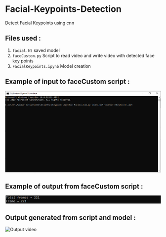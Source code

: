# Facial-Keypoints-Detection
Detect Facial Keypoints using cnn

## Files used :
1. `facial.h5` saved model
2. `faceCustom.py` Script to read video and write video with detected face key points
3. `FacialKeypoints.ipynb` Model creation

## Example of input to faceCustom script :

![Input to faceCustom script](https://github.com/hammertime1308/Facial-Keypoints-Detection/blob/master/assets/command.PNG)

## Example of output from faceCustom script :

![Output from faceCustom script](https://github.com/hammertime1308/Facial-Keypoints-Detection/blob/master/assets/output.PNG)

## Output generated from script and model :

![Output video](https://github.com/hammertime1308/Facial-Keypoints-Detection/blob/master/assets/convertedToGif.gif)
